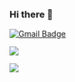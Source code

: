 ### Hi there 👋
 [![Gmail Badge](https://img.shields.io/badge/Gmail-d14836?style=flat-square&logo=Gmail&logoColor=white&link=mailto:snugyun01@gmail.com)](mailto:snugyun01@gmail.com)

<a href="[클릭시 이동할 링크](https://www.instagram.com/gentianaceaen?igshid=OGQ5ZDc2ODk2ZA%3D%3D&utm_source=qr)" target="_blank"><img src="https://img.shields.io/badge/Instagram-E4405F?style=for-the-badge&logo=instagram&logoColor=white"/></a>

<a href="[클릭시 이동할 링크](https://www.instagram.com/gentianaceaen?igshid=OGQ5ZDc2ODk2ZA%3D%3D&utm_source=qr)" target="_blank"><img src="https://img.shields.io/badge/LinkedIn-0077B5?style=for-the-badge&logo=linkedin&logoColor=white"/></a>

<!--
**Dobbinci/Dobbinci** is a ✨ _special_ ✨ repository because its `README.md` (this file) appears on your GitHub profile.

Here are some ideas to get you started:

- 🔭 I’m currently working on ...
- 🌱 I’m currently learning ...
- 👯 I’m looking to collaborate on ...
- 🤔 I’m looking for help with ...
- 💬 Ask me about ...
- 📫 How to reach me: ...
- 😄 Pronouns: ...
- ⚡ Fun fact: ...
-->
